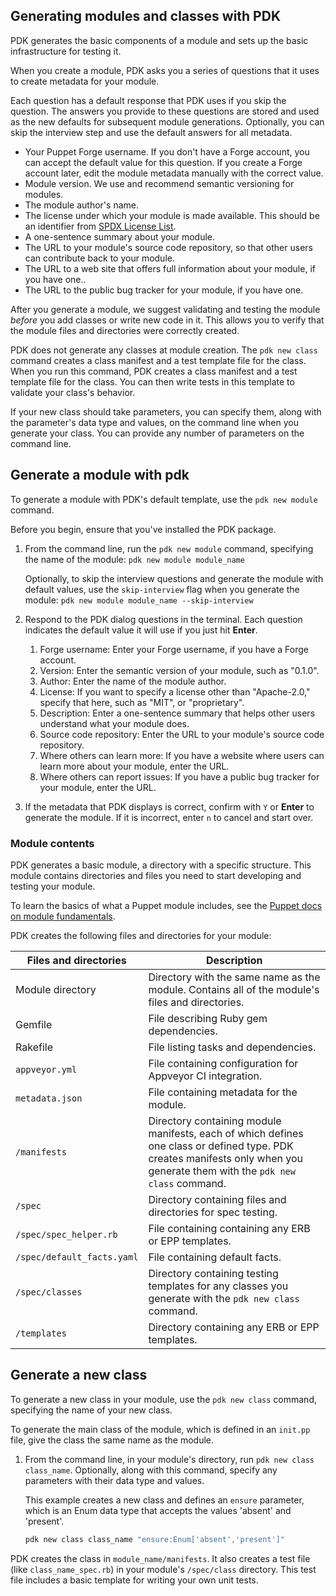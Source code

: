 ## Generating modules and classes with PDK

PDK generates the basic components of a module and sets up the basic infrastructure for testing it.

When you create a module, PDK asks you a series of questions that it uses to create metadata for your module.

Each question has a default response that PDK uses if you skip the question. The answers you provide to these questions are stored and used as the new defaults for subsequent module generations. Optionally, you can skip the interview step and use the default answers for all metadata.

* Your Puppet Forge username. If you don't have a Forge account, you can accept the default value for this question. If you create a Forge account later, edit the module metadata manually with the correct value. 
* Module version. We use and recommend semantic versioning for modules.
* The module author's name.
* The license under which your module is made available. This should be an identifier from [SPDX License List](https://spdx.org/licenses/).
* A one-sentence summary about your module.
* The URL to your module's source code repository, so that other users can contribute back to your module.
* The URL to a web site that offers full information about your module, if you have one..
* The URL to the public bug tracker for your module, if you have one.

After you generate a module, we suggest validating and testing the module _before_ you add classes or write new code in it. This allows you to verify that the module files and directories were correctly created.

PDK does not generate any classes at module creation. The `pdk new class` command creates a class manifest and a test template file for the class. When you run this command, PDK creates a class manifest and a test template file for the class. You can then write tests in this template to validate your class's behavior.

If your new class should take parameters, you can specify them, along with the parameter's data type and values, on the command line when you generate your class. You can provide any number of parameters on the command line.


## Generate a module with pdk

To generate a module with PDK's default template, use the `pdk new module` command.

Before you begin, ensure that you've installed the PDK package.

1. From the command line, run the `pdk new module` command, specifying the name of the module: `pdk new module module_name`
   
   Optionally, to skip the interview questions and generate the module with default values, use the `skip-interview` flag when you generate the module: `pdk new module module_name --skip-interview`

1. Respond to the PDK dialog questions in the terminal. Each question indicates the default value it will use if you just hit **Enter**.

   1. Forge username: Enter your Forge username, if you have a Forge account.
   2. Version: Enter the semantic version of your module, such as "0.1.0".
   3. Author: Enter the name of the module author.
   4. License: If you want to specify a license other than "Apache-2.0," specify that here, such as "MIT", or "proprietary".
   5. Description: Enter a one-sentence summary that helps other users understand what your module does.
   6. Source code repository: Enter the URL to your module's source code repository.
   7. Where others can learn more: If you have a website where users can learn more about your module, enter the URL.
   8. Where others can report issues: If you have a public bug tracker for your module, enter the URL.

1. If the metadata that PDK displays is correct, confirm with `Y` or **Enter** to generate the module. If it is incorrect, enter `n` to cancel and start over.

### Module contents

PDK generates a basic module, a directory with a specific structure. This module contains directories and files you need to start developing and testing your module.

To learn the basics of what a Puppet module includes, see the [Puppet docs on module fundamentals](https://docs.puppet.com/puppet/latest/modules_fundamentals.html).

PDK creates the following files and directories for your module:

Files and directories   | Description
----------------|-------------------------
Module directory | Directory with the same name as the module. Contains all of the module's files and directories.
Gemfile | File describing Ruby gem dependencies.
Rakefile | File listing tasks and dependencies.
`appveyor.yml` | File containing configuration for Appveyor CI integration.
`metadata.json` | File containing metadata for the module.
`/manifests` | Directory containing module manifests, each of which defines one class or defined type. PDK creates manifests only when you generate them with the `pdk new class` command.
`/spec` | Directory containing files and directories for spec testing.
`/spec/spec_helper.rb` | File containing containing any ERB or EPP templates.
`/spec/default_facts.yaml` | File containing default facts.
`/spec/classes` | Directory containing testing templates for any classes you generate with the `pdk new class` command.
`/templates` | Directory containing any ERB or EPP templates.

## Generate a new class

To generate a new class in your module, use the `pdk new class` command, specifying the name of your new class.

To generate the main class of the module, which is defined in an `init.pp` file, give the class the same name as the module.

1. From the command line, in your module's directory, run `pdk new class class_name`. Optionally, along with this command, specify any parameters with their data type and values.

   This example creates a new class and defines an `ensure` parameter, which is an Enum data type that accepts the values 'absent' and 'present'.

   ``` bash
   pdk new class class_name "ensure:Enum['absent','present']"
   ```

PDK creates the class in `module_name/manifests`. It also creates a test file (like `class_name_spec.rb`) in your module's `/spec/class` directory. This test file includes a basic template for writing your own unit tests.